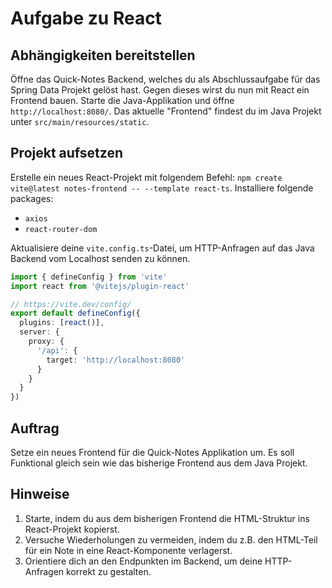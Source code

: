 # Aufgabe zu React

## Abhängigkeiten bereitstellen

Öffne das Quick-Notes Backend, welches du als Abschlussaufgabe für das Spring Data Projekt gelöst hast. Gegen dieses wirst du nun mit React ein Frontend bauen.
Starte die Java-Applikation und öffne `http://localhost:8080/`. Das aktuelle "Frontend" findest du im Java Projekt unter `src/main/resources/static`.

## Projekt aufsetzen

Erstelle ein neues React-Projekt mit folgendem Befehl: `npm create vite@latest notes-frontend -- --template react-ts`. Installiere folgende packages:

- `axios`
- `react-router-dom`

Aktualisiere deine `vite.config.ts`-Datei, um HTTP-Anfragen auf das Java Backend vom Localhost senden zu können.

```ts
import { defineConfig } from 'vite'
import react from '@vitejs/plugin-react'

// https://vite.dev/config/
export default defineConfig({
  plugins: [react()],
  server: {
    proxy: {
      '/api': {
        target: 'http://localhost:8080'
      }
    }
  }
})
```

## Auftrag

Setze ein neues Frontend für die Quick-Notes Applikation um. Es soll Funktional gleich sein wie das bisherige Frontend aus dem Java Projekt.

## Hinweise

1. Starte, indem du aus dem bisherigen Frontend die HTML-Struktur ins React-Projekt kopierst.
2. Versuche Wiederholungen zu vermeiden, indem du z.B. den HTML-Teil für ein Note in eine React-Komponente verlagerst.
3. Orientiere dich an den Endpunkten im Backend, um deine HTTP-Anfragen korrekt zu gestalten.
